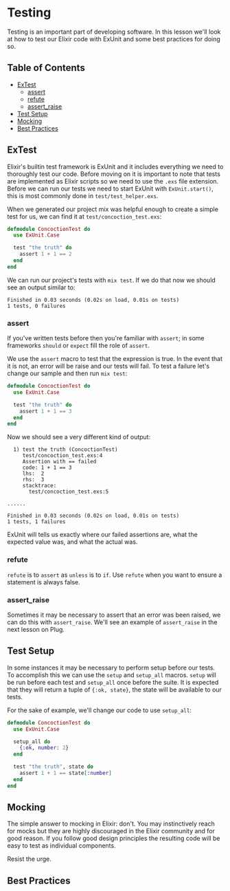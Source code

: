 # Testing

Testing is an important part of developing software.  In this lesson we'll look at how to test our Elixir code with ExUnit and some best practices for doing so.

## Table of Contents

- [ExTest](#extest)
	- [assert](#assert)
	- [refute](#refute)
	- [assert_raise](#assert_raise)
- [Test Setup](#test-setup)
- [Mocking](#mocking)
- [Best Practices](#best-practices)

## ExTest

Elixir's builtin test framework is ExUnit and it includes everything we need to thoroughly test our code.  Before moving on it is important to note that tests are implemented as Elixir scripts so we need to use the `.exs` file extension.  Before we can run our tests we need to start ExUnit with `ExUnit.start()`, this is most commonly done in `test/test_helper.exs`.

When we generated our project mix was helpful enough to create a simple test for us, we can find it at `test/concoction_test.exs`:

```elixir
defmodule ConcoctionTest do
  use ExUnit.Case

  test "the truth" do
    assert 1 + 1 == 2
  end
end
```

We can run our project's tests with `mix test`.  If we do that now we should see an output similar to:

```shell
Finished in 0.03 seconds (0.02s on load, 0.01s on tests)
1 tests, 0 failures
```

### assert

If you've written tests before then you're familiar with `assert`; in some frameworks `should` or `expect` fill the role of `assert`.

We use the `assert` macro to test that the expression is true.  In the event that it is not, an error will be raise and our tests will fail.  To test a failure let's change our sample and then run `mix test`:

```elixir
defmodule ConcoctionTest do
  use ExUnit.Case

  test "the truth" do
    assert 1 + 1 == 3
  end
end
```

Now we should see a very different kind of output:

```shell
  1) test the truth (ConcoctionTest)
     test/concoction_test.exs:4
     Assertion with == failed
     code: 1 + 1 == 3
     lhs:  2
     rhs:  3
     stacktrace:
       test/concoction_test.exs:5

......

Finished in 0.03 seconds (0.02s on load, 0.01s on tests)
1 tests, 1 failures
```

ExUnit will tells us exactly where our failed assertions are, what the expected value was, and what the actual was.

### refute

`refute` is to `assert` as `unless` is to `if`.  Use `refute` when you want to ensure a statement is always false.

### assert_raise

Sometimes it may be necessary to assert that an error was been raised, we can do this with `assert_raise`.  We'll see an example of `assert_raise` in the next lesson on Plug.

## Test Setup

In some instances it may be necessary to perform setup before our tests.  To accomplish this we can use the `setup` and `setup_all` macros.  `setup` will be run before each test and `setup_all` once before the suite.  It is expected that they will return a tuple of `{:ok, state}`, the state will be available to our tests.

For the sake of example, we'll change our code to use `setup_all`:

```elixir
defmodule ConcoctionTest do
  use ExUnit.Case

  setup_all do
    {:ok, number: 2}
  end

  test "the truth", state do
    assert 1 + 1 == state[:number]
  end
end
```

## Mocking

The simple answer to mocking in Elixir: don't.  You may instinctively reach for mocks but they are highly discouraged in the Elixir community and for good reason.  If you follow good design principles the resulting code will be easy to test as individual components.

Resist the urge.

## Best Practices
